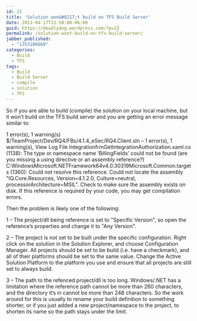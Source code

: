```yaml
---
id: 22
title: 'Solution won&#8217;t build on TFS Build Server'
date: 2011-04-17T22:58:00-06:00
guid: https://deadlydog.wordpress.com/?p=22
permalink: /solution-wont-build-on-tfs-build-server/
jabber_published:
  - "1353106660"
categories:
  - Build
  - TFS
tags:
  - Build
  - Build Server
  - compile
  - solution
  - TFS
---
```

So if you are able to build (compile) the solution on your local machine, but it won&#8217;t build on the TFS build server and you are getting an error message similar to:

1 error(s), 1 warning(s)
$/TeamProject/Dev/RQ4/FBs/4.1.4_eSec/RQ4.Client.sln &#8211; 1 error(s), 1 warning(s), View Log File
IntegrationfrmGetIntegrationAuthorization.xaml.cs (1138): The type or namespace name &#8216;BillingFields&#8217; could not be found (are you missing a using directive or an assembly reference?)
C:WindowsMicrosoft.NETFramework64v4.0.30319Microsoft.Common.targets (1360): Could not resolve this reference. Could not locate the assembly "IQ.Core.Resources, Version=4.1.2.0, Culture=neutral, processorArchitecture=MSIL". Check to make sure the assembly exists on disk. If this reference is required by your code, you may get compilation errors.

Then the problem is likely one of the following:



1 &#8211; The project/dll being reference is set to "Specific Version", so open the reference&#8217;s properties and change it to "Any Version".



2 &#8211; The project is not set to be built under the specific configuration. Right click on the solution in the Solution Explorer, and choose Configuration Manager. All projects should be set to be build (i.e. have a checkmark), and all of their platforms should be set to the same value. Change the Active Solution Platform to the platform you use and ensure that all projects are still set to always build.



3 &#8211; The path to the refenced project/dll is too long. Windows/.NET has a limitation where the reference path cannot be more than 260 characters, and the directory it&#8217;s in cannot be more than 248 characters. So the work around for this is usually to rename your build definition to something shorter, or if you just added a new project/namespace to the project, to shorten its name so the path stays under the limit.
